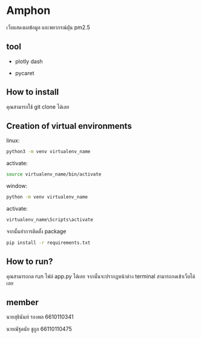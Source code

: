 
# Amphon
เว็บแสดงผลข้อมูล และพยากรณ์ฝุ่น pm2.5 

## tool
- plotly dash

- pycaret

## How to install

คุณสามารถใช้ git clone ได้เลย

##  Creation of virtual environments

linux:

```bash
python3 -m venv virtualenv_name
```
activate:
```bash
source virtualenv_name/bin/activate
```

window:
```bash
python -m venv virtualenv_name
```
activate:
```bash
virtualenv_name\Scripts\activate
```

จากนั้นทำการติดตั้ง package
```bash
pip install -r requirements.txt
```

## How to run?

คุณสามารถกด run ไฟล์ app.py ได้เลย จากนั้นจะปรากฏหน้าต่าง terminal สามารถกดเข้าเว็บได้เลย


## member
นายสุธินันท์ รองพล 6610110341

นายณัฐดนัย ชูกูล 66110110475


